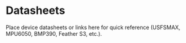 # Datasheets

Place device datasheets or links here for quick reference (USFSMAX, MPU6050, BMP390, Feather S3, etc.).

